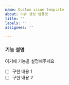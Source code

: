 ```yaml
---
name: Custom issue template
about: 이슈 생성 템플릿
title: ''
labels: ''
assignees: ''

---
```


### 기능 설명
여기에 기능을 설명해주세요

- [ ] 구현 내용 1
- [ ] 구현 내용 2
